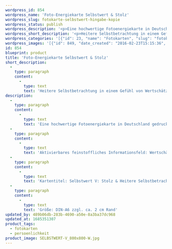 ```yaml
---
wordpress_id: 854
wordpress_name: 'Foto-Energiekarte Selbstwert & Stolz'
wordpress_slug: fotokarte-selbstwert-hingabe-kopie
wordpress_status: publish
wordpress_description: '<p>Eine hochwertige Fotoenergiekarte in Deutschland gedruckt und in Handarbeit laminiert.  Sie ist in Postkartengröße (DIN-A6) gut zu transportieren und kann auch auf den Körper aufgelegt werden.</p><p>Aktivierbares feinstoffliches Informationsfeld: Wertschätzung - Sich selbst erfahren - Stolz - Heiterkeit - Reflexion: Die Karten der Reihe "Selbstwert" repräsentieren Energiefelder eines natürlichen Selbstbewusstseins, gekoppelt mit Selbstachtung. Im fünften Energiefeld dieser Reihe "Stolz &amp; heitere Selbstbetrachtung" ist Selbstbetrachtung einfach und positiv. Heiterkeit ist hier eine Haltung der Akzeptanz sämtlicher Seiten der eigenen Persönlichkeit gegenüber, welche in der Selbstreflexion erkannt werden. "Stolz" bezeichnet hier das Grundverständnis von sich selbst als wertvollen Erdenbürger im Kreis anderer, ebenso wertvoller Mitbürger. Entgegen der sonst häufig üblichen Verwendung dieses Wortes im Sinne einer besonderen Auszeichnung vor anderen, bezeichnet es hier eine Auffassung von sich selbst als gleichgestellt unter Gleichen. Dies aber in Wertschätzung und mit Stolz auf sich als individuellen Teil einer größeren Einheit.</p><p>Kartentitel: Selbstwert V: Stolz &amp; Heitere Selbstbetrachtung. Reihe: Selbstwert. Schwingung: Grün</p><p>Größe: DIN-A6 zzgl. ca. 2 cm Rand<br />Andere Formate sind individuell für Sie innerhalb weniger Tage herstellbar. Bitte kontaktieren Sie uns hierfür unter <a href="mailto:info@elvedenverlag.de">info@elvedenverlag.de</a>.</p><p><a href="https://my.feenbaum.de/anwendung-energiebilder-foto-laminiert/">Anwendungshinweise</a>      <a href="https://my.feenbaum.de/produktinformationen-fotokarten/">Produktinformationen</a></p>'
wordpress_short_description: '<p>Heitere Selbstbetrachtung in einem Gefühl von Wertschätzung für sich selbst</p>'
wordpress_categories: '[{"id": 23, "name": "Fotokarten", "slug": "fotokarten"}, {"id": 37, "name": "Pers\u00f6nlichkeit", "slug": "persoenlichkeit"}]'
wordpress_images: '[{"id": 849, "date_created": "2016-02-23T15:15:36", "date_created_gmt": "2016-02-23T13:15:36", "date_modified": "2016-02-23T15:15:36", "date_modified_gmt": "2016-02-23T13:15:36", "src": "https://my.feenbaum.de/wp-content/uploads/2016/02/SELBSTWERT-V_800x800-W.jpg", "name": "SELBSTWERT-V_800x800-W", "alt": ""}]'
id: 854
blueprint: product
title: 'Foto-Energiekarte Selbstwert & Stolz'
short_description:
  -
    type: paragraph
    content:
      -
        type: text
        text: 'Heitere Selbstbetrachtung in einem Gefühl von Wertschätzung für sich selbst'
description:
  -
    type: paragraph
    content:
      -
        type: text
        text: 'Eine hochwertige Fotoenergiekarte in Deutschland gedruckt und in Handarbeit laminiert.  Sie ist in Postkartengröße (DIN-A6) gut zu transportieren und kann auch auf den Körper aufgelegt werden.'
  -
    type: paragraph
    content:
      -
        type: text
        text: 'Aktivierbares feinstoffliches Informationsfeld: Wertschätzung - Sich selbst erfahren - Stolz - Heiterkeit - Reflexion: Die Karten der Reihe "Selbstwert" repräsentieren Energiefelder eines natürlichen Selbstbewusstseins, gekoppelt mit Selbstachtung. Im fünften Energiefeld dieser Reihe "Stolz & heitere Selbstbetrachtung" ist Selbstbetrachtung einfach und positiv. Heiterkeit ist hier eine Haltung der Akzeptanz sämtlicher Seiten der eigenen Persönlichkeit gegenüber, welche in der Selbstreflexion erkannt werden. "Stolz" bezeichnet hier das Grundverständnis von sich selbst als wertvollen Erdenbürger im Kreis anderer, ebenso wertvoller Mitbürger. Entgegen der sonst häufig üblichen Verwendung dieses Wortes im Sinne einer besonderen Auszeichnung vor anderen, bezeichnet es hier eine Auffassung von sich selbst als gleichgestellt unter Gleichen. Dies aber in Wertschätzung und mit Stolz auf sich als individuellen Teil einer größeren Einheit.'
  -
    type: paragraph
    content:
      -
        type: text
        text: 'Kartentitel: Selbstwert V: Stolz & Heitere Selbstbetrachtung. Reihe: Selbstwert. Schwingung: Grün'
  -
    type: paragraph
    content:
      -
        type: text
        text: 'Größe: DIN-A6 zzgl. ca. 2 cm Rand'
updated_by: 489b06db-283b-4690-a50e-8a3ba37dc968
updated_at: 1685351307
product_tags:
  - fotokarten
  - persoenlichkeit
product_image: SELBSTWERT-V_800x800-W.jpg
---
```

